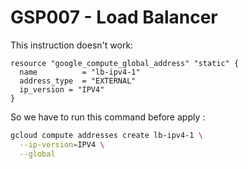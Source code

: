 # GSP007 - Load Balancer

This instruction doesn't work:

```hcl
resource "google_compute_global_address" "static" { 
  name          = "lb-ipv4-1"
  address_type  = "EXTERNAL"
  ip_version = "IPV4"
}
```

So we have to run this command before apply :

```bash
gcloud compute addresses create lb-ipv4-1 \
  --ip-version=IPV4 \
  --global
```
